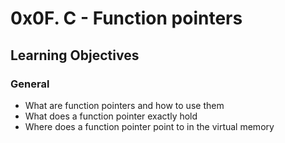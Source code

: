 # 0x0F. C - Function pointers
## Learning Objectives
### General
* What are function pointers and how to use them
* What does a function pointer exactly hold
* Where does a function pointer point to in the virtual memory
